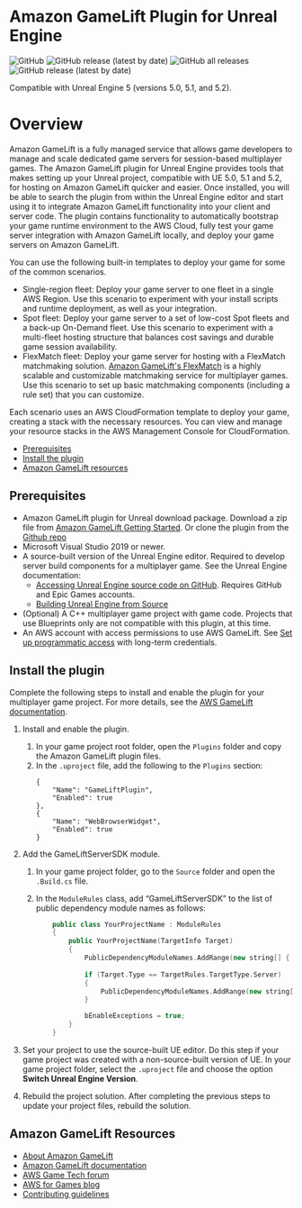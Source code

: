 # Amazon GameLift Plugin for Unreal Engine

![GitHub](https://img.shields.io/github/license/aws/amazon-gamelift-plugin-unreal)
![GitHub release (latest by date)](https://img.shields.io/github/v/release/aws/amazon-gamelift-plugin-unreal)
![GitHub all releases](https://img.shields.io/github/downloads/aws/amazon-gamelift-plugin-unreal/total)
![GitHub release (latest by date)](https://img.shields.io/github/downloads/aws/amazon-gamelift-plugin-unreal/latest/total)

Compatible with Unreal Engine 5 (versions 5.0, 5.1, and 5.2).

# Overview

Amazon GameLift is a fully managed service that allows game developers to manage and scale dedicated game servers for session-based multiplayer games. The Amazon GameLift plugin for Unreal Engine provides tools that makes setting up your Unreal project, compatible with UE 5.0, 5.1 and 5.2, for hosting on Amazon GameLift quicker and easier. Once installed, you will be able to search the plugin from within the Unreal Engine editor and start using it to integrate Amazon GameLift functionality into your client and server code. The plugin contains functionality to automatically bootstrap your game runtime environment to the AWS Cloud, fully test your game server integration with Amazon GameLift locally, and deploy your game servers on Amazon GameLift. 

You can use the following built-in templates to deploy your game for some of the common scenarios. 
* Single-region fleet: Deploy your game server to one fleet in a single AWS Region. Use this scenario to experiment with your install scripts and runtime deployment, as well as your integration.
* Spot fleet: Deploy your game server to a set of low-cost Spot fleets and a back-up On-Demand fleet. Use this scenario to experiment with a multi-fleet hosting structure that balances cost savings and durable game session  availability. 
* FlexMatch fleet: Deploy your game server for hosting with a FlexMatch matchmaking solution. [Amazon GameLift's FlexMatch](https://docs.aws.amazon.com/gamelift/latest/flexmatchguide/match-intro.html) is a highly scalable and customizable matchmaking service for multiplayer games. Use this scenario to set up basic matchmaking components (including a rule set) that you can customize.

Each scenario uses an AWS CloudFormation template to  deploy your game, creating a stack with the necessary resources. You can view and manage your resource stacks in the AWS Management Console for CloudFormation. 

- [Prerequisites](#prerequisites)
- [Install the plugin](#install-the-plugin)
- [Amazon GameLift resources](#amazon-gamelift-resources)

## Prerequisites

* Amazon GameLift plugin for Unreal download package. Download a zip file from [Amazon GameLift Getting Started](https://aws.amazon.com/gamelift/getting-started/). Or clone the plugin from the [Github repo](https://github.com/aws/amazon-gamelift-plugin-unreal)
* Microsoft Visual Studio 2019 or newer.
* A source-built version of the Unreal Engine editor. Required to develop server build components for a multiplayer game. See the Unreal Engine documentation: 
    *  [Accessing Unreal Engine source code on GitHub](https://www.unrealengine.com/ue-on-github). Requires  GitHub and Epic Games accounts.
    * [Building Unreal Engine from Source](https://docs.unrealengine.com/5.1/building-unreal-engine-from-source/) 
* (Optional) A C++ multiplayer game project with game code. Projects that use Blueprints only are not compatible with this plugin, at this time.
* An AWS account with access permissions to use AWS GameLift. See [Set up programmatic access](https://docs.aws.amazon.com/gamelift/latest/developerguide/setting-up-aws-login.html) with long-term credentials.

## Install the plugin

Complete the following steps to install and enable the plugin for your multiplayer game project. For more details, see the [AWS GameLift documentation](https://docs.aws.amazon.com/gamelift/latest/developerguide/unreal-plugin.html).

1. Install and enable the plugin.
    1. In your game project root folder, open the `Plugins` folder and copy the Amazon GameLift plugin files.
    1. In the `.uproject` file, add the following to the `Plugins` section: 
        ```
        {
            "Name": "GameLiftPlugin",
            "Enabled": true
        },
        {
            "Name": "WebBrowserWidget",
            "Enabled": true
        }
        ```
1. Add the GameLiftServerSDK module.
    1. In your game project folder, go to the `Source` folder and open the `.Build.cs` file. 
    1. In the `ModuleRules` class, add “GameLiftServerSDK” to the list of public dependency module names as follows:

        ```cpp
            public class YourProjectName : ModuleRules
            {
                public YourProjectName(TargetInfo Target)
                {
                    PublicDependencyModuleNames.AddRange(new string[] { "Core", "CoreUObject", "Engine", "InputCore" });
                    
                    if (Target.Type == TargetRules.TargetType.Server)
                    {
                        PublicDependencyModuleNames.AddRange(new string[] { "GameLiftServerSDK" });
                    }

                    bEnableExceptions = true;
                }
            }
        ```
1. Set your project to use the source-built UE editor. Do this step if your game project was created with a non-source-built version of UE. In your game project folder, select the `.uproject` file and choose the option **Switch Unreal Engine Version**.

1. Rebuild the project solution. After completing the previous steps to update your project files, rebuild the solution. 

## Amazon GameLift Resources 

* [About Amazon GameLift](https://aws.amazon.com/gamelift/)
* [Amazon GameLift documentation](https://docs.aws.amazon.com/gamelift/)
* [AWS Game Tech forum](https://repost.aws/topics/TAo6ggvxz6QQizjo9YIMD35A/game-tech/c/amazon-gamelift)
* [AWS for Games blog](https://aws.amazon.com/blogs/gametech/)
* [Contributing guidelines](CONTRIBUTING.md)
